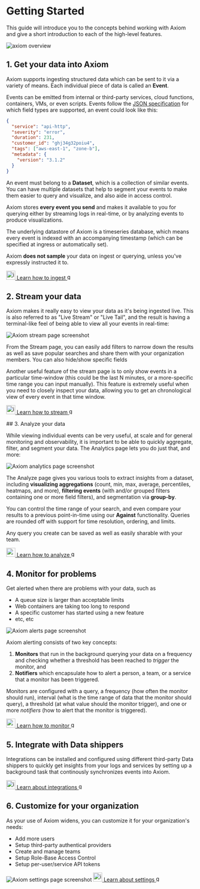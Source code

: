 <div class="axi-header">
  <h1>Getting Started</h1>
</div>

This guide will introduce you to the concepts behind working with Axiom and give a short introduction to each of the high-level features.

<img class="axi-window-shadow" src="/assets/shots/analytics.png" alt="axiom overview" />

## 1. Get your data into Axiom

Axiom supports ingesting structured data which can be sent to it via a variety of means. Each individual piece of data is called an **Event**.

Events can be emitted from internal or third-party services, cloud functions, containers, VMs, or even scripts. Events follow the [JSON specification](https://www.json.org/json-en.html) for which field types are supported, an event could look like this:

```json
{
  "service": "api-http",
  "severity": "error",
  "duration": 231,
  "customer_id": "ghj34g32poiu4",
  "tags": ["aws-east-1", "zone-b"],
  "metadata": {
    "version": "3.1.2"
  }
}
```

An event must belong to a **Dataset**, which is a collection of similar events. You can have multiple datasets that help to segment your events to make them easier to query and visualize, and also aide in access control.

Axiom stores **every event you send** and makes it available to you for querying either by streaming logs in real-time, or by analyzing events to produce visualizations.

The underlying datastore of Axiom is a timeseries database, which means every event is indexed with an accompanying timestamp (which can be specified at ingress or automatically set).

Axiom **does not sample** your data on ingest or querying, unless you've expressly instructed it to.

<a class="axi-link-button" href="/usage/ingest" title="Learn how to ingest">
  <img src="/assets/ingest.svg" width=24 alt="ingest icon" />
  <span>Learn how to ingest</span>
  <img src="/assets/chevron-right.svg" width=16 alt="go" />
</a>

## 2. Stream your data

Axiom makes it really easy to view your data as it's being ingested live. This is also referred to as "Live Stream" or "Live Tail", and the result is having a terminal-like feel of being able to view all your events in real-time:

<img class="axi-window-shadow" src="/assets/shots/stream.png" alt="Axiom stream page screenshot" />

From the Stream page, you can easily add filters to narrow down the results as well as save popular searches and share them with your organization members. You can also hide/show specific fields

Another useful feature of the stream page is to only show events in a particular time-window (this could be the last N minutes, or a more-specific time range you can input manually). This feature is extremely useful when you need to closely inspect your data, allowing you to get an chronological view of every event in that time window.

<a class="axi-link-button" href="/usage/stream" title="Learn how to stream">
  <img src="/assets/stream.svg" width=24 alt="ingest icon" />
  <span>Learn how to stream</span>
  <img src="/assets/chevron-right.svg" width=16 alt="go" />
</a>

## 3. Analyze your data

While viewing individual events can be very useful, at scale and for general monitoring and observability, it is important to be able to quickly aggregate, filter, and segment your data. The Analytics page lets you do just that, and more:

<img class="axi-window-shadow"  src="/assets/shots/analytics.png" alt="Axiom analytics page screenshot" />

The Analyze page gives you various tools to extract insights from a dataset, including **visualizing aggregations** (count, min, max, average, percentiles, heatmaps, and more), **filtering events** (with and/or grouped filters containing one or more field filters), and segmentation via **group-by**.

You can control the time range of your search, and even compare your results to a previous point-in-time using our **Against** functionality. Queries are rounded off with support for time resolution, ordering, and limits.

Any query you create can be saved as well as easily sharable with your team.

<a class="axi-link-button" href="/usage/analyze" title="Learn how to analyze">
  <img src="/assets/analyze.svg" width=24 alt="analyze icon" />
  <span>Learn how to analyze</span>
  <img src="/assets/chevron-right.svg" width=16 alt="go" />
</a>

## 4. Monitor for problems

Get alerted when there are problems with your data, such as

- A queue size is larger than acceptable limits
- Web containers are taking too long to respond
- A specific customer has started using a new feature
- etc, etc

<img class="axi-window-shadow"  src="/assets/shots/alerts.png" alt="Axiom alerts page screenshot" />

Axiom alerting consists of two key concepts:

1. **Monitors** that run in the background querying your data on a frequency and checking whether a threshold has been reached to _trigger_ the monitor, and
2. **Notifiers** which encapsulate how to alert a person, a team, or a service that a monitor has been triggered.

Monitors are configured with a query, a frequency (how often the monitor should run), interval (what is the time range of data that the monitor should query), a threshold (at what value should the monitor trigger), and one or more _notifiers_ (how to alert that the monitor is triggered).

<a class="axi-link-button" href="/usage/alerts" title="Learn how to monitor">
  <img src="/assets/monitor.svg" width=24 alt="monitor icon" />
  <span>Learn how to monitor</span>
  <img src="/assets/chevron-right.svg" width=16 alt="go" />
</a>

## 5. Integrate with Data shippers

Integrations can be installed and configured using different third-party Data shippers to quickly get insights from your logs and services by setting up a background task that continously synchronizes events into Axiom. 

<a class="axi-link-button" href="/usage/integrations" title="Learn about integrations">
  <img src="/assets/integrate.svg" width=24 alt="integrations icon" />
  <span>Learn about integrations</span>
  <img src="/assets/chevron-right.svg" width=16 alt="go" />
</a>

## 6. Customize for your organization

As your use of Axiom widens, you can customize it for your organization's needs:

- Add more users
- Setup third-party authentical providers
- Create and manage teams
- Setup Role-Base Access Control
- Setup per-user/service API tokens

<img class="axi-window-shadow"  src="/assets/shots/settings.png" alt="Axiom settings page screenshot" />

<a class="axi-link-button" href="/usage/settings" title="Learn about settings">
  <img src="/assets/settings.svg" width=24 alt="integrations icon" />
  <span>Learn about settings</span>
  <img src="/assets/chevron-right.svg" width=16 alt="go" />
</a>

